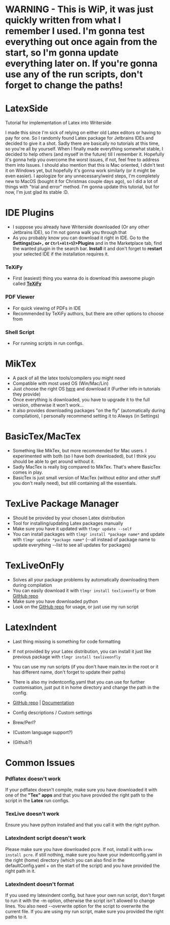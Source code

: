 # WARNING - This is WiP, it was just quickly written from what I remember I used. I'm gonna test everything out once again from the start, so I'm gonna update everything later on. If you're gonna use any of the run scripts, don't forget to change the paths!

# LatexSide
Tutorial for implementation of Latex into Writerside

I made this since I'm sick of relying on either old Latex editors or having to pay for one. So I randomly found Latex package for Jetbrains IDEs and decided to give it a shot. Sadly there are basically no tutorials at this time, so you're all by yourself. When I finally made everything somewhat stable, I decided to help others (and myself in the future) till I remember it. Hopefully it's gonna help you overcome the worst issues, if not, feel free to address them into Issues.
I should also mention that this is Mac oriented, I didn't test it on Windows yet, but hopefully it's gonna work similarly (or it might be even easier). I apologize for any unnecessary/weird steps, I'm completely new to MacOS (bought it for Christmas couple days ago), so I did a lot of things with "trial and error" method. I'm gonna update this tutorial, but for now, I'm just glad its stable :D.

# IDE Plugins
- I suppose you already have Writerside downloaded (Or any other Jetbrains IDE), so I'm not gonna walk you through that
- As you probably know you can download it right in IDE. Go to the **Settings(`Cmd+,` or `Ctrl+Alt+S`)>Plugins** and in the Marketplace tab, find the wanted plugin in the search bar. **Install** it and don't forget to **restart** your selected IDE if the installation requires it.

### TeXiFy
- First (easiest) thing you wanna do is download this awesome plugin called **[TeXiFy](https://plugins.jetbrains.com/plugin/9473-texify-idea)**

### PDF Viewer
- For quick viewing of PDFs in IDE
- Recommended by TeXiFy authors, but there are other options to choose from

### Shell Script
- For running scripts in run configs.

# MikTex
- A pack of all the latex tools/compilers you might need
- Compatible with most used OS (Win/Mac/Lin)
- Just choose the right OS [here](https://miktex.org/download) and download it (Further info in tutorials they provide)
- Once everything is downloaded, you have to upgrade it to the full version, otherwise it won't work...
- It also provides downloading packages "on the fly" (automatically during compilation), I personally recommend setting it to Always (in Settings)

# BasicTex/MacTex
- Something like MikTex, but more recommended for Mac users. I experimented with both (so I have both downloaded), but I think you should be able to get around without it.
- Sadly MacTex is really big compared to MikTex. That's where BasicTex comes in play.
- BasicTex is just small version of MacTex (without editor and other stuff you don't really need), but still containing all the essentials.

# TexLive Package Manager
- Should be provided by your chosen Latex distribution
- Tool for installing/updating Latex packages manually
- Make sure you have it updated with `tlmgr update --self`
- You can install packages with `tlmgr install *package name*` and update with `tlmgr update *package name*` (--all instead of package name to update everything --list to see all updates for packages)

# TexLiveOnFly
- Solves all your package problems by automatically downloading them during compilation
- You can easily download it with `tlmgr install texliveonfly` or from [GitHub repo](https://github.com/maphy-psd/texliveonfly)
- Make sure you have downloaded python
- Look on the [GitHub repo](https://github.com/maphy-psd/texliveonfly) for usage, or just use my run script

# LatexIndent
- Last thing missing is something for code formatting
- If not provided by your Latex distribution, you can install it just like previous package with `tlmgr install texliveonfly`
- You can use my run scripts (if you don't have main.tex in the root or it has different name, don't forget to update their paths)
- There is also my indentconfig.yaml that you can use for further customisation, just put it in home directory and change the path in the config.
- [GitHub repo](https://github.com/cmhughes/latexindent.pl) | [Documentation](https://latexindentpl.readthedocs.io/en/stable/)

- Config descriptions / Custom settings
- Brew/Perl?
- (Custom language support?)
- (Github?)

# Common Issues
### Pdflatex doesn't work
If your pdflatex doesn't compile, make sure you have downloaded it with one of the **"Tex" apps** and that you have provided the right path to the script in the **Latex** run configs.

### TexLive doesn't work
Ensure you have python installed and that you call it with the right python.

### LatexIndent script doesn't work
Please make sure you have downloaded pcre. If not, install it with `brew install pcre`. if still nothing, make sure you have your indentconfig.yaml in the right (home) directory (which you can also find in the defaultConfig.yaml + on the start of the script) and you have provided the right path in it.

### LatexIndent doesn't format
If you used my latexindent config, but have your own run script, don't forget to run it with the -m option, otherwise the script isn't allowed to change lines. You also need --overwrite option for the script to overwrite the current file. If you are using my run script, make sure you provided the right paths to it.

